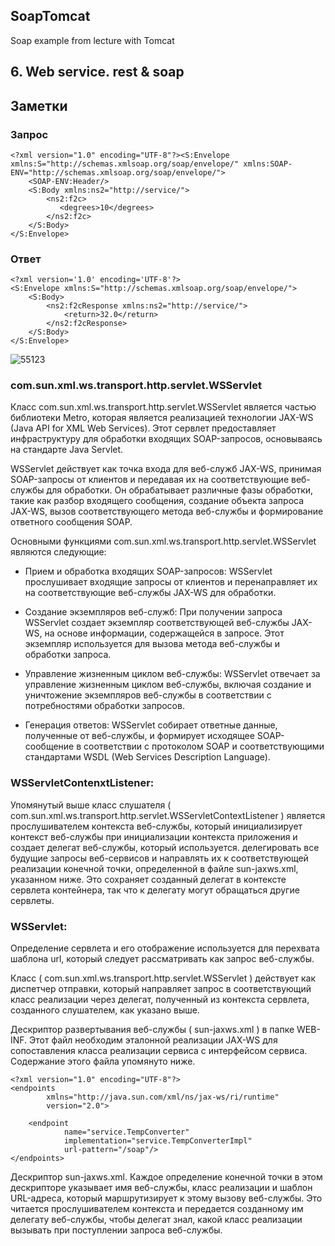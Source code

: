 ## SoapTomcat
Soap example from lecture with Tomcat

## 6. Web service. rest & soap

## Заметки

### Запрос 

```
<?xml version="1.0" encoding="UTF-8"?><S:Envelope
xmlns:S="http://schemas.xmlsoap.org/soap/envelope/" xmlns:SOAP-ENV="http://schemas.xmlsoap.org/soap/envelope/">
    <SOAP-ENV:Header/>
    <S:Body xmlns:ns2="http://service/">
        <ns2:f2c>
           <degrees>10</degrees>
        </ns2:f2c>
    </S:Body>
</S:Envelope>
```

### Ответ 

```
<?xml version='1.0' encoding='UTF-8'?>
<S:Envelope xmlns:S="http://schemas.xmlsoap.org/soap/envelope/">
    <S:Body>
        <ns2:f2cResponse xmlns:ns2="http://service/">
            <return>32.0</return>
        </ns2:f2cResponse>
    </S:Body>
</S:Envelope>
```

![55123](https://github.com/Minisiia/SoapTomcat/assets/113467640/dc619b65-adc8-4a66-9212-b9b50b7b43b6)

### com.sun.xml.ws.transport.http.servlet.WSServlet

Класс com.sun.xml.ws.transport.http.servlet.WSServlet является частью библиотеки Metro, которая является реализацией технологии JAX-WS (Java API for XML Web Services). Этот сервлет предоставляет инфраструктуру для обработки входящих SOAP-запросов, основываясь на стандарте Java Servlet.

WSServlet действует как точка входа для веб-служб JAX-WS, принимая SOAP-запросы от клиентов и передавая их на соответствующие веб-службы для обработки. Он обрабатывает различные фазы обработки, такие как разбор входящего сообщения, создание объекта запроса JAX-WS, вызов соответствующего метода веб-службы и формирование ответного сообщения SOAP.

Основными функциями com.sun.xml.ws.transport.http.servlet.WSServlet являются следующие:

 - Прием и обработка входящих SOAP-запросов: WSServlet прослушивает входящие запросы от клиентов и перенаправляет их на соответствующие веб-службы JAX-WS для обработки.

 - Создание экземпляров веб-служб: При получении запроса WSServlet создает экземпляр соответствующей веб-службы JAX-WS, на основе информации, содержащейся в запросе. Этот экземпляр используется для вызова метода веб-службы и обработки запроса.

 - Управление жизненным циклом веб-службы: WSServlet отвечает за управление жизненным циклом веб-службы, включая создание и уничтожение экземпляров веб-службы в соответствии с потребностями обработки запросов.

 - Генерация ответов: WSServlet собирает ответные данные, полученные от веб-службы, и формирует исходящее SOAP-сообщение в соответствии с протоколом SOAP и соответствующими стандартами WSDL (Web Services Description Language).

### WSServletContenxtListener:

Упомянутый выше класс слушателя ( com.sun.xml.ws.transport.http.servlet.WSServletContextListener ) является прослушивателем контекста веб-службы, который инициализирует контекст веб-службы при инициализации контекста приложения и создает делегат веб-службы, который используется. делегировать все будущие запросы веб-сервисов и направлять их к соответствующей реализации конечной точки, определенной в файле sun-jaxws.xml, указанном ниже. Это сохраняет созданный делегат в контексте сервлета контейнера, так что к делегату могут обращаться другие сервлеты.

### WSServlet:

Определение сервлета и его отображение используется для перехвата шаблона url, который следует рассматривать как запрос веб-службы.

Класс ( com.sun.xml.ws.transport.http.servlet.WSServlet ) действует как диспетчер отправки, который направляет запрос в соответствующий класс реализации через делегат, полученный из контекста сервлета, созданного слушателем, как указано выше.

Дескриптор развертывания веб-службы ( sun-jaxws.xml ) в папке WEB-INF. Этот файл необходим эталонной реализации JAX-WS для сопоставления класса реализации сервиса с интерфейсом сервиса. Содержание этого файла упомянуто ниже.

```
<?xml version="1.0" encoding="UTF-8"?>
<endpoints
        xmlns="http://java.sun.com/xml/ns/jax-ws/ri/runtime"
        version="2.0">

    <endpoint
            name="service.TempConverter"
            implementation="service.TempConverterImpl"
            url-pattern="/soap"/>
</endpoints>
```
Дескриптор sun-jaxws.xml. Каждое определение конечной точки в этом дескрипторе указывает имя веб-службы, класс реализации и шаблон URL-адреса, который маршрутизирует к этому вызову веб-службы. Это читается прослушивателем контекста и передается созданному им делегату веб-службы, чтобы делегат знал, какой класс реализации вызывать при поступлении запроса веб-службы.
